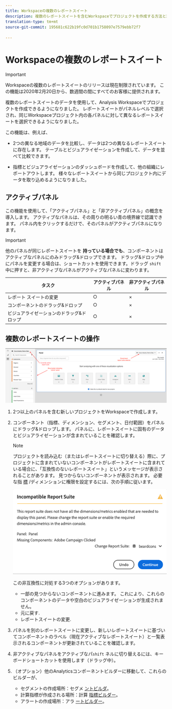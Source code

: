 ```yaml
---
title: Workspaceの複数のレポートスイート
description: 複数のレポートスイートを含むWorkspaceでプロジェクトを作成する方法と理由を説明します。
translation-type: tm+mt
source-git-commit: 195681c622b19fc0d701b1758097e7579ebb72f7

---
```



# Workspaceの複数のレポートスイート

>[!IMPORTANT]
>Workspaceの複数のレポートスイートのリリースは現在制限されています。 この機能は2020年2月20日から、数週間の間にすべてのお客様に提供されます。

複数のレポートスイートのデータを使用して、Analysis Workspaceでプロジェクトを作成できるようになりました。 レポートスイートがパネルレベルで選択され、同じWorkspaceプロジェクト内の各パネルに対して異なるレポートスイートを選択できるようになりました。

この機能は、例えば、

* 2つの異なる地域のデータを比較し、データは2つの異なるレポートスイートに存在します。 テーブルとビジュアライゼーションを作成して、データを並べて比較できます。

* 指標とビジュアライゼーションのダッシュボードを作成して、他の組織にレポートアウトします。 様々なレポートスイートから同じプロジェクト内にデータを取り込めるようになりました。

## アクティブパネル

この機能を使用して、「アクティブパネル」と「非アクティブパネル」の概念を導入します。 アクティブなパネルは、その周りの明るい青の境界線で認識できます。 パネル内をクリックするだけで、そのパネルがアクティブパネルになります。

>[!IMPORTANT]
>他のパネルが同じレポートスイートを **持っている場合でも**、コンポーネントはアクティブなパネルにのみドラッグ&amp;ドロップできます。 ドラッグ&amp;ドロップ中にパネルを変更する場合は、ショートカットを使用できます。ドラッグ `shift` 中に押すと、非アクティブなパネルがアクティブなパネルに変わります。

| タスク | アクティブパネル | 非アクティブパネル |
|---|---|---|
| レポート スイートの変更 | ○ | × |
| コンポーネントのドラッグ&amp;ドロップ | ○ | × |
| ビジュアライゼーションのドラッグ&amp;ドロップ | ○ | × |

## 複数のレポートスイートの操作

![](assets/mrs-ui.png)

1. 2つ以上のパネルを含む新しいプロジェクトをWorkspaceで作成します。

1. コンポーネント（指標、ディメンション、セグメント、日付範囲）をパネルにドラッグ&amp;ドロップします。 パネルに、レポートスイートに固有のデータとビジュアライゼーションが含まれていることを確認します。


   >[!NOTE]
   >プロジェクトを読み込む（またはレポートスイートに切り替える）際に、プロジェクトに含まれていないコンポーネントがレポートスイートに含まれている場合に、「互換性のないレポートスイート」というメッセージが表示されることがあります。 見つからないコンポーネントが表示されます。 必要な指 [標](https://helpx.adobe.com/enterprise/using/manage-products-and-profiles.html#createproductprofiles) /ディメンションに権限を設定するには、次の手順に従います。

   ![](assets/incompat-rs.png)

   この非互換性に対処する3つのオプションがあります。
   * 一部の見つからないコンポーネントに進みます。 これにより、これらのコンポーネントのデータや空白のビジュアライゼーションが生成されません。
   * 元に戻す.
   * レポートスイートの変更.

1. パネルを別のレポートスイートに変更し、新しいレポートスイートに基づいてコンポーネントのラベル（現在アクティブなレポートスイート）と一覧表示されるコンポーネントが更新されていることを確認します。

1. 非アクティブなパネルをアクティブなパ`shift` ネルに切り替えるには、キーボードショートカットを使用します（ドラッグ中）。

1. （オプション）他のAnalyticsコンポーネントビルダーに移動して、これらのビルダーが、

   * セグメントの作成場所：セグメ [ントビルダ](https://docs.adobe.com/content/help/en/analytics/components/segmentation/segmentation-workflow/seg-build.html)。
   * 計算指標が作成される場所：計算 [指標ビルダー](https://docs.adobe.com/content/help/en/analytics/components/calculated-metrics/calcmetric-workflow/cm-build-metrics.html)。
   * アラートの作成場所：アラ [ートビルダー](https://docs.adobe.com/content/help/en/analytics/components/alerts/alert-builder.html)。